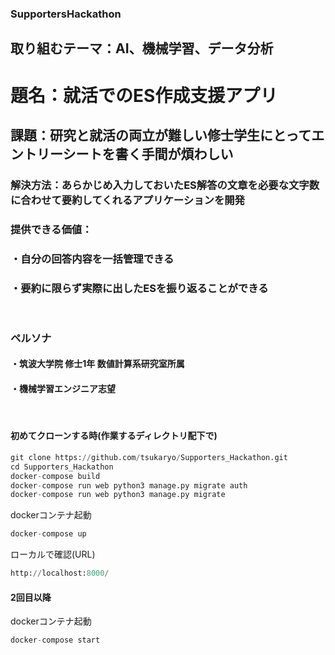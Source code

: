 ### SupportersHackathon

##  取り組むテーマ：AI、機械学習、データ分析

# 題名：就活でのES作成支援アプリ
## 課題：研究と就活の両立が難しい修士学生にとってエントリーシートを書く手間が煩わしい
### 解決方法：あらかじめ入力しておいたES解答の文章を必要な文字数に合わせて要約してくれるアプリケーションを開発
### 提供できる価値：
### ・自分の回答内容を一括管理できる
### ・要約に限らず実際に出したESを振り返ることができる


<br>

### ペルソナ
#### ・筑波大学院 修士1年 数値計算系研究室所属
#### ・機械学習エンジニア志望

<br>

#### 初めてクローンする時(作業するディレクトリ配下で)
```python:docker.py
git clone https://github.com/tsukaryo/Supporters_Hackathon.git
cd Supporters_Hackathon
docker-compose build
docker-compose run web python3 manage.py migrate auth
docker-compose run web python3 manage.py migrate
```
dockerコンテナ起動
```python:docker.py
docker-compose up
```

ローカルで確認(URL)
```python:docker.py
http://localhost:8000/
```

#### 2回目以降
dockerコンテナ起動
```python:docker.py
docker-compose start
```
